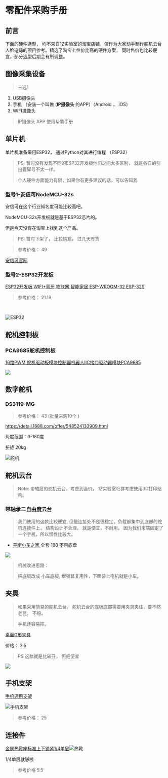 # 零配件采购手册



## 前言

下面的硬件选型， 均不来自1Z实验室的淘宝店铺，仅作为大家动手制作舵机云台人脸追踪的项目参考。精选了淘宝上性价比高的硬件方案， 同时售价也比较便宜，部分选型后期会有所调整。



## 图像采集设备

> 三选1

1. USB摄像头
2. 手机 （安装一个叫做 (**IP摄像头** 的APP）（Android ， IOS） 
3. WIFI摄像头

> IP摄像头 APP 使用帮助手册



## 单片机

单片机准备采用ESP32， 通过Python对其进行编程 （ESP32）



> PS: 暂时没有发现不同的ESP32开发板他们之间太多区别， 就是各自的引出管脚号不太一样。
>
> 个人硬件方面能力有限，如果你有更多建议的话，可以告知我



### 型号1-安信可NodeMCU-32s

安信可在这个行业知名度可能比较高吧。 

NodeMCU-32s开发板就是基于ESP32芯片的。

但是今天没有在淘宝上找到这个产品。

> PS: 暂时下架了， 比较尴尬， 过几天有货

> 参考价格： 49



[安信可官网](https://anxinke.taobao.com/index.htm?spm=a1z10.5-c-s.w5002-16491372996.2.148025e7ucqtMs)



### 型号2-ESP32开发板

[ESP32开发板 WIFI+蓝牙 物联网 智能家居 ESP-WROOM-32 ESP-32S](https://item.taobao.com/item.htm?spm=a230r.1.14.26.4af185f9585BvE&id=547069527125&ns=1&abbucket=6#detail)

> 参考价格： 21.19

​         

![ESP32](https://gd2.alicdn.com/imgextra/i2/35147701/TB2vrF7j7qvpuFjSZFhXXaOgXXa_!!35147701.png_400x400.jpg)





## 舵机控制板



### PCA9685舵机控制板

[16路PWM 舵机驱动板模块控制器机器人IIC接口驱动器模块PCA9685 ](https://item.taobao.com/item.htm?spm=a1z09.2.0.0.34a52e8dRVl9ae&id=540859497736&_u=622ml0qbcef8)

![](https://img.alicdn.com/imgextra/i4/2787228717/TB20pKxx98YBeNkSnb4XXaevFXa_!!2787228717.jpg)



## 数字舵机

### DS3119-MG

> 参考价格：  43 (批量采购10个 ) 

https://detail.1688.com/offer/548524133909.html

角度范围：0-180度

扭矩 20kg



![舵机](https://cbu01.alicdn.com/img/ibank/2018/725/016/9059610527_1660644935.jpg)

## 舵机云台

> Note: 带轴层的舵机云台，考虑到造价， 1Z实验室社群考虑使用3D打印结构。
>
> 



### 带轴承二自由度云台

> 我们使用的这款比较便宜, 但是连接处不是很稳定，负载都集中到底部的舵机连接件上， 结构设计不合理， 就是便宜，不耐用。 因为我们末端固定了一个手机，所以惯性比较大。



* [平衡小车之家 ](https://item.taobao.com/item.htm?spm=2013.1.20141003.6.17dbc9322JEep3&scm=1007.10011.70203.100200300000001&id=560120308139&pvid=e5d5cac0-3335-470b-95e8-828250bb9566) 全套 188  不带底盘   



![](https://img.alicdn.com/imgextra/i2/723377223/TB2u6nzj6uhSKJjSspjXXci8VXa_!!723377223.jpg)





> 机械改进思路：
>
> 把底板改成 小车底板, 增强其复用性，下面装上电机就是小车。
>



## 夹具

> 如果采用简易的舵机云台， 舵机云台的底板底部需要用夹具夹住，要不然老晃， 不稳。 
>
> 手机还容易摔。



[桌面G形夹具](https://item.taobao.com/item.htm?spm=a1z09.2.0.0.49852e8ddSPndE&id=573310143093&_u=522ml0qb82cd)

价格： 3.5

> PS 这款就是比较丑， 但是便宜 

![](https://img.alicdn.com/imgextra/i3/2532666613/TB2x5hmkrZnBKNjSZFKXXcGOVXa_!!2532666613.jpg)



## 手机支架

[手机通用支架](https://detail.tmall.com/item.htm?id=555948785109&spm=a1z09.2.0.0.49852e8ddSPndE&_u=522ml0qbd4aa)

![手机支架](https://img.alicdn.com/imgextra/i4/1740412451/TB2NgyCbe285uJjSZFwXXc.cVXa_!!1740412451.jpg)

> 参考价格： 25



## 连接件

[金属热靴座标准上下锁紧1/4单层](https://item.taobao.com/item.htm?spm=a1z09.2.0.0.49852e8ddSPndE&id=542627043145&_u=522ml0qb4e77)![热靴](https://img.alicdn.com/imgextra/i3/2400225276/TB2OOk4flyN.eBjSZFIXXXbUVXa_!!2400225276.jpg)



1/4单层就够啦

> 参考价格  5.5